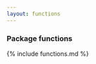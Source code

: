 ```yaml
---
layout: functions
---
```


<a id="functions"> </a>
### Package functions

{% include functions.md %}

